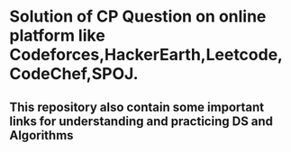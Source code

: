 # Solution of CP Question on online platform like Codeforces,HackerEarth,Leetcode,CodeChef,SPOJ.

## This repository also contain some important links for understanding and practicing DS and Algorithms
